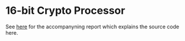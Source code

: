 # 16-bit Crypto Processor
See [here](https://drive.google.com/file/d/1yc8lu7cq71bKvzvDd5rIQ8VW1z3iwtqa/view?usp=sharing) for the accompanyning report which explains the source code here.
